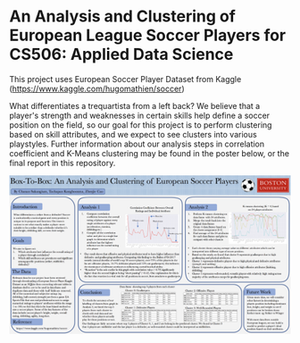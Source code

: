 # An Analysis and Clustering of European League Soccer Players for CS506: Applied Data Science
This project uses European Soccer Player Dataset from Kaggle (https://www.kaggle.com/hugomathien/soccer)

What differentiates a trequartista from a left back? We believe that a player's strength and weaknesses in certain skills help define a soccer position on the field, so our goal for this project is to perform clustering based on skill attributes, and we expect to see clusters into various playstyles. Further information about our analysis steps in correlation coefficient and K-Means clustering may be found in the poster below, or the final report in this repository.

![alt text](https://github.com/csuksangium/EuropeanSoccerAnalysis/blob/master/ProjectPoster.png)
